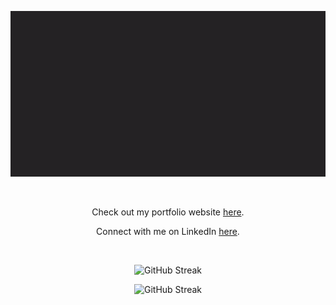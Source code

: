 <p align="center">
  <a href="https://jay-gohil.ml"><img src="https://raw.githubusercontent.com/gohil-jay/Portfolio-Website/main/screenshots/JayGohil.gif" alt="Portfolio Website GIF" /></a>
</p>

<br>

<p align="center">
  Check out my portfolio website <a href="https://jay-gohil.ml" target="_blank">here</a>.
</p>

<p align="center">
  Connect with me on LinkedIn <a href="https://www.linkedin.com/in/jay--gohil/" target="_blank">here</a>.
</p>

<br>

<p align="center">
  <img src="https://github-readme-streak-stats.herokuapp.com/?user=gohil-jay&theme=dark&fire=87ceeb&ring=87ceeb&currStreakLabel=87ceeb" alt="GitHub Streak" />
</p>

<p align="center">
  <img src="https://github-readme-stats.vercel.app/api?username=gohil-jay&hide=issues&theme=algolia" alt="GitHub Streak" />
</p>

